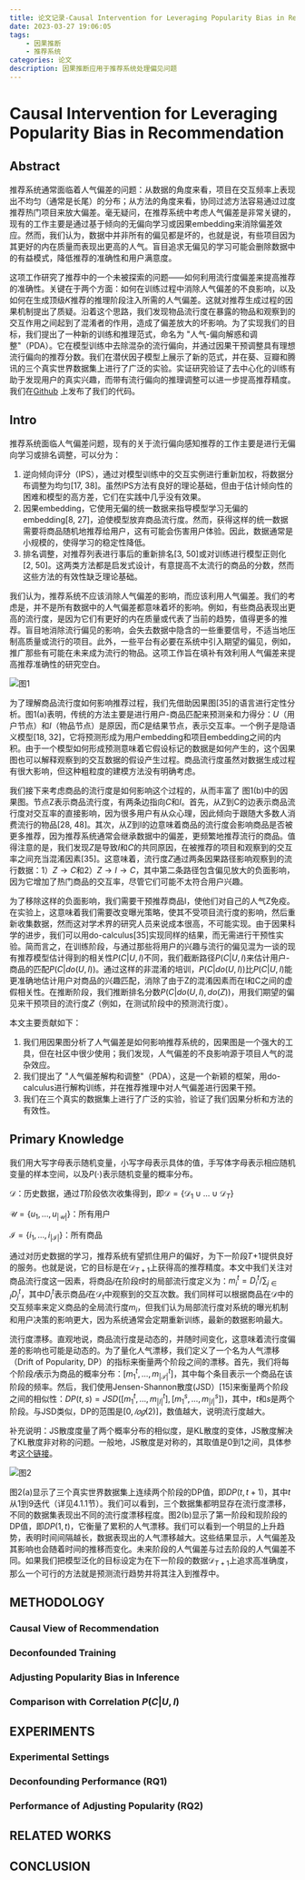 ```yaml
---
title: 论文记录-Causal Intervention for Leveraging Popularity Bias in Recommendation
date: 2023-03-27 19:06:05
tags:
    - 因果推断
    - 推荐系统
categories: 论文
description: 因果推断应用于推荐系统处理偏见问题
---
```


# Causal Intervention for Leveraging Popularity Bias in Recommendation

## Abstract
推荐系统通常面临着人气偏差的问题：从数据的角度来看，项目在交互频率上表现出不均匀（通常是长尾）的分布；从方法的角度来看，协同过滤方法容易通过过度推荐热门项目来放大偏差。毫无疑问，在推荐系统中考虑人气偏差是非常关键的，现有的工作主要是通过基于倾向的无偏向学习或因果embedding来消除偏差效应。然而，我们认为，数据中并非所有的偏见都是坏的，也就是说，有些项目因为其更好的内在质量而表现出更高的人气。盲目追求无偏见的学习可能会删除数据中的有益模式，降低推荐的准确性和用户满意度。

这项工作研究了推荐中的一个未被探索的问题——如何利用流行度偏差来提高推荐的准确性。关键在于两个方面：如何在训练过程中消除人气偏差的不良影响，以及如何在生成顶级𝐾推荐的推理阶段注入所需的人气偏差。这就对推荐生成过程的因果机制提出了质疑。沿着这个思路，我们发现物品流行度在暴露的物品和观察到的交互作用之间起到了混淆者的作用，造成了偏差放大的坏影响。为了实现我们的目标，我们提出了一种新的训练和推理范式，命名为 "人气-偏向解惑和调整"（PDA）。它在模型训练中去除混杂的流行偏向，并通过因果干预调整具有理想流行偏向的推荐分数。我们在潜伏因子模型上展示了新的范式，并在葵、豆瓣和腾讯的三个真实世界数据集上进行了广泛的实验。实证研究验证了去中心化的训练有助于发现用户的真实兴趣，而带有流行偏向的推理调整可以进一步提高推荐精度。我们在[Github](https://github.com/zyang1580/PDA) 上发布了我们的代码。

## Intro
推荐系统面临人气偏差问题，现有的关于流行偏向感知推荐的工作主要是进行无偏向学习或排名调整，可以分为：
1. 逆向倾向评分（IPS），通过对模型训练中的交互实例进行重新加权，将数据分布调整为均匀[17, 38]。虽然IPS方法有良好的理论基础，但由于估计倾向性的困难和模型的高方差，它们在实践中几乎没有效果。
2. 因果embedding，它使用无偏的统一数据来指导模型学习无偏的embedding[8, 27]，迫使模型放弃商品流行度。然而，获得这样的统一数据需要将商品随机地推荐给用户，这有可能会伤害用户体验。因此，数据通常是小规模的，使得学习的稳定性降低。
3. 排名调整，对推荐列表进行事后的重新排名[3, 50]或对训练进行模型正则化[2, 50]。这两类方法都是启发式设计，有意提高不太流行的商品的分数，然而这些方法的有效性缺乏理论基础。

我们认为，推荐系统不应该消除人气偏差的影响，而应该利用人气偏差。我们的考虑是，并不是所有数据中的人气偏差都意味着坏的影响。例如，有些商品表现出更高的流行度，是因为它们有更好的内在质量或代表了当前的趋势，值得更多的推荐。盲目地消除流行偏见的影响，会失去数据中隐含的一些重要信号，不适当地压制高质量或流行的项目。此外，一些平台有必要在系统中引入期望的偏见，例如，推广那些有可能在未来成为流行的物品。这项工作旨在填补有效利用人气偏差来提高推荐准确性的研究空白。

![图1](https://github.com/likun1208/image/blob/master/ci-1.png?raw=true)

为了理解商品流行度如何影响推荐过程，我们先借助因果图[35]的语言进行定性分析。图1(a)表明，传统的方法主要是进行用户-商品匹配来预测亲和力得分：$U$（用户节点）和$I$（物品节点）是原因，而$C$是结果节点，表示交互率。一个例子是隐语义模型[18, 32]，它将预测形成为用户embedding和项目embedding之间的内积。由于一个模型如何形成预测意味着它假设标记的数据是如何产生的，这个因果图也可以解释观察到的交互数据的假设产生过程。商品流行度虽然对数据生成过程有很大影响，但这种粗粒度的建模方法没有明确考虑。

我们接下来考虑商品的流行度是如何影响这个过程的，从而丰富了 图1(b)中的因果图。节点Z表示商品流行度，有两条边指向$C$和$I$。首先，从Z到C的边表示商品流行度对交互率的直接影响，因为很多用户有从众心理，因此倾向于跟随大多数人消费流行的物品[28, 48]。其次，从Z到I的边意味着商品的流行度会影响商品是否被更多推荐，因为推荐系统通常会继承数据中的偏差，更频繁地推荐流行的商品。值得注意的是，我们发现$Z$是导致$I$和$C$的共同原因，在被推荐的项目和观察到的交互率之间充当混淆因素[35]。这意味着，流行度$Z$通过两条因果路径影响观察到的流行数据：1）$Z\rightarrow C$和2）$Z\rightarrow I \rightarrow C$，其中第二条路径包含偏见放大的负面影响，因为它增加了热门商品的交互率，尽管它们可能不太符合用户兴趣。

为了移除这样的负面影响，我们需要干预推荐商品I，使他们对自己的人气Z免疫。在实验上，这意味着我们需要改变曝光策略，使其不受项目流行度的影响，然后重新收集数据，然而这对学术界的研究人员来说成本很高，不可能实现。由于因果科学的进步，我们可以用do-calculus[35]实现同样的结果，而无需进行干预性实验。简而言之，在训练阶段，与通过那些将用户的兴趣与流行的偏见混为一谈的现有推荐模型估计得到的相关性$P(C|U,I)$不同，我们截断路径$P(C|U,I)$来估计用户-商品的匹配$P(C|do(U,I))$。通过这样的非混淆的培训，$P(C|do(U,I))$比$P(C|U,I)$能更准确地估计用户对商品的兴趣匹配，消除了由于Z的混淆因素而在I和C之间的虚假相关性。在推断阶段，我们推断排名分数$P(C|do(U,I),do(Z))$，用我们期望的偏见来干预项目的流行度𝑍（例如，在测试阶段中的预测流行度）。

本文主要贡献如下：
1. 我们用因果图分析了人气偏差是如何影响推荐系统的，因果图是一个强大的工具，但在社区中很少使用；我们发现，人气偏差的不良影响源于项目人气的混杂效应。
2. 我们提出了 "人气偏差解构和调整"（PDA），这是一个新颖的框架，用do-calculus进行解构训练，并在推荐推理中对人气偏差进行因果干预。
3. 我们在三个真实的数据集上进行了广泛的实验，验证了我们因果分析和方法的有效性。

## Primary Knowledge
我们用大写字母表示随机变量，小写字母表示具体的值，手写体字母表示相应随机变量的样本空间，以及$P(\cdot)$表示随机变量的概率分布。

$\mathcal{D}$：历史数据，通过$T$阶段依次收集得到，即$\mathcal{D}=\lbrace \mathcal{D}_1\cup ... \cup \mathcal{D}_T \rbrace$

$\mathcal{U}=\lbrace u_1,...,u_{|\mathcal{U}|} \rbrace$：所有用户

$\mathcal{I}=\lbrace i_1,...,i_{|\mathcal{I}|} \rbrace$：所有商品

通过对历史数据的学习，推荐系统有望抓住用户的偏好，为下一阶段𝑇+1提供良好的服务。也就是说，它的目标是在$\mathcal{D}_{T+1}$上获得高的推荐精度。本文中我们关注对商品流行度这一因素，将商品$i$在阶段$t$时的局部流行度定义为：$m_i^t=D_i^t / \sum_{j \in I} D_j^t$，其中$D_i^t$表示商品$i$在$\mathcal{D}_{t}$中观察到的交互次数。我们同样可以根据商品在$\mathcal{D}$中的交互频率来定义商品的全局流行度$m_i$，但我们认为局部流行度对系统的曝光机制和用户决策的影响更大，因为系统通常会定期重新训练，最新的数据影响最大。

流行度漂移。直观地说，商品流行度是动态的，并随时间变化，这意味着流行度偏差的影响也可能是动态的。为了量化人气漂移，我们定义了一个名为人气漂移（Drift of Popularity, DP）的指标来衡量两个阶段之间的漂移。首先，我们将每个阶段$𝑡$表示为商品的概率分布：$[m_1^t,...,m^t_{|\mathcal{T}|}]$，其中每个条目表示一个商品在该阶段的频率。然后，我们使用Jensen-Shannon散度(JSD）[15]来衡量两个阶段之间的相似性：$DP(t,s)=JSD\left(\left[m_1^t, \ldots, m_{|I|}^t\right],\left[m_1^s, \ldots, m_{|I|}^s\right]\right)$，其中，$t$和$s$是两个阶段。与JSD类似，DP的范围是$[0, 𝑙𝑜𝑔(2)]$，数值越大，说明流行度越大。

补充说明：JS散度度量了两个概率分布的相似度，是KL散度的变体，JS散度解决了KL散度非对称的问题。一般地，JS散度是对称的，其取值是0到1之间，具体参考[这个链接](https://blog.csdn.net/hy592070616/article/details/122387046)。

![图2](https://github.com/likun1208/image/blob/master/ci-2.png?raw=true)


图2(a)显示了三个真实世界数据集上连续两个阶段的DP值，即$DP(t, t +1)$，其中$t$从1到9迭代（详见4.1.1节）。我们可以看到，三个数据集都明显存在流行度漂移，不同的数据集表现出不同的流行度漂移程度。图2(b)显示了第一阶段和现阶段的DP值，即$DP(1,t )$，它衡量了累积的人气漂移。我们可以看到一个明显的上升趋势，表明时间间隔越长，数据表现出的人气漂移越大。这些结果显示，人气偏差及其影响也会随着时间的推移而变化。未来阶段的人气偏差与过去阶段的人气偏差不同。如果我们把模型泛化的目标设定为在下一阶段的数据$\mathcal{D}_{T+1}$上追求高准确度，那么一个可行的方法就是预测流行趋势并将其注入到推荐中。

## METHODOLOGY

### Causal View of Recommendation

### Deconfounded Training

### Adjusting Popularity Bias in Inference

### Comparison with Correlation $P(C|U,I)$

## EXPERIMENTS

### Experimental Settings

### Deconfounding Performance (RQ1)

### Performance of Adjusting Popularity (RQ2)

## RELATED WORKS

## CONCLUSION




